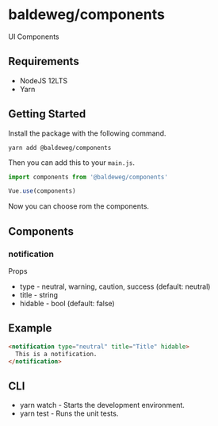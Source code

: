 # baldeweg/components

UI Components

## Requirements

- NodeJS 12LTS
- Yarn

## Getting Started

Install the package with the following command.

```shell
yarn add @baldeweg/components
```

Then you can add this to your `main.js`.

```js
import components from '@baldeweg/components'

Vue.use(components)
```

Now you can choose rom the components.

## Components

### notification

Props

- type - neutral, warning, caution, success (default: neutral)
- title - string
- hidable - bool (default: false)

## Example

```html
<notification type="neutral" title="Title" hidable>
  This is a notification.
</notification>
```

## CLI

- yarn watch - Starts the development environment.
- yarn test - Runs the unit tests.
